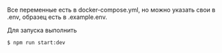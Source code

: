 Все переменные есть в docker-compose.yml, но можно указать свои в .env, образец есть в .example.env.

Для запуска выполнить
```bash
$ npm run start:dev
```

